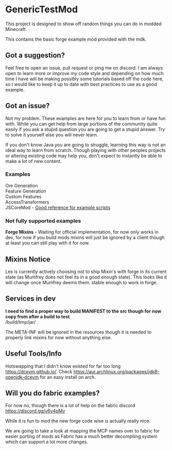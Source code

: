 GenericTestMod
======
This project is designed to show off random things you can do in modded Minecraft.

This contains the basic forge example mod provided with the mdk.

## Got a suggestion?
Feel free to open an issue, pull request or ping me on discord. I am always open to learn more or improve my code style
and depending on how much time I have will be making possibly some tutorials based off the code here, so I would like to
keep it up to date with best practices to use as a good example.

## Got an issue?
Not my problem. These examples are here for you to learn from or have fun with.
While you can get help from large portions of the community quite easily if you ask a stupid question you are going to get a stupid answer.
Try to solve it yourself else you will never learn.

If you don't know Java you are going to struggle, learning this way is not an ideal way to learn from scratch.
Though playing with other peoples projects or altering existing code may help you, don't expect to instantly be able to make a lot of new content.

### Examples
Ore Generation  
Feature Generation  
Custom Features  
AccessTransformers  
JSCoreMod - [Good reference for example scripts](https://github.com/MinecraftForge/CoreMods/tree/e6fed88bfcb29bc062c04310f18ebe2777582d03/src/test/javascript)

### Not fully supported examples
**Forge Mixins** - Waiting for official implementation, for now only works in dev, for now if you build mods mixins will just
be ignored by a client though at least you can still play with it for now.

## Mixins Notice
Lex is currently actively choosing not to ship Mixin's with forge in its current state (as Mumfrey does not feel its in a good enough state).
This looks like it will change once Mumfrey deems them.
stable enough to work in forge.

## Services in dev
**I need to find a proper way to build MANIFEST to the src though for now copy from after a build to test**  
/build/tmp/jar/

The META-INF will be ignored in the resources though it is needed to properly link mixins for now without anything else.

## Useful Tools/Info
Hotswapping that I didn't know existed for far too long
https://dcevm.github.io/.
Check https://aur.archlinux.org/packages/jdk8-openjdk-dcevm for an easy install on arch.

## Will you do fabric examples?
For now no, though there is a lot of help on the fabric discord https://discord.gg/v6v4pMv

While it is fun to mod the new forge code wise is actually really nice.

We are going to take a look at mapping the MCP names over to fabric for easier porting of mods as Fabric has a much
better decompiling system which can support a lot more changes.
